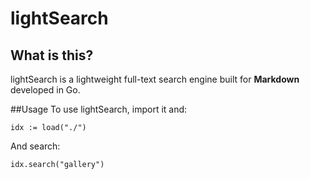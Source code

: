 # lightSearch

## What is this?
lightSearch is a lightweight full-text search engine built for **Markdown** developed in Go.

##Usage
To use lightSearch, import it and:
```
idx := load("./")
```
And search:
```
idx.search("gallery")
```
